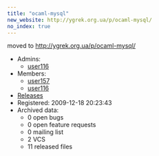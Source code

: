```yaml
---
title: "ocaml-mysql"
new_website: http://ygrek.org.ua/p/ocaml-mysql/
no_index: true
---
```


moved to http://ygrek.org.ua/p/ocaml-mysql/


* Admins:
  * [user116](/users/user116)
* Members:
  * [user157](/users/user157)
  * [user116](/users/user116)
* [Releases](https://download.ocamlcore.org/ocaml-mysql)
* Registered: 2009-12-18 20:23:43
* Archived data:
  * 0 open bugs
  * 0 open feature requests
  * 0 mailing list
  * 2 VCS
  * 11 released files
